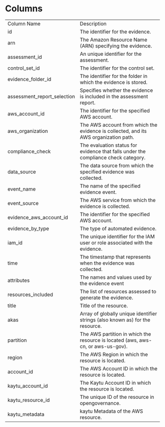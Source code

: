 # Columns  

<table>
	<tr><td>Column Name</td><td>Description</td></tr>
	<tr><td>id</td><td>The identifier for the evidence.</td></tr>
	<tr><td>arn</td><td>The Amazon Resource Name (ARN) specifying the evidence.</td></tr>
	<tr><td>assessment_id</td><td>An unique identifier for the assessment.</td></tr>
	<tr><td>control_set_id</td><td>The identifier for the control set.</td></tr>
	<tr><td>evidence_folder_id</td><td>The identifier for the folder in which the evidence is stored.</td></tr>
	<tr><td>assessment_report_selection</td><td>Specifies whether the evidence is included in the assessment report.</td></tr>
	<tr><td>aws_account_id</td><td>The identifier for the specified AWS account.</td></tr>
	<tr><td>aws_organization</td><td>The AWS account from which the evidence is collected, and its AWS organization path.</td></tr>
	<tr><td>compliance_check</td><td>The evaluation status for evidence that falls under the compliance check category.</td></tr>
	<tr><td>data_source</td><td>The data source from which the specified evidence was collected.</td></tr>
	<tr><td>event_name</td><td>The name of the specified evidence event.</td></tr>
	<tr><td>event_source</td><td>The AWS service from which the evidence is collected.</td></tr>
	<tr><td>evidence_aws_account_id</td><td>The identifier for the specified AWS account.</td></tr>
	<tr><td>evidence_by_type</td><td>The type of automated evidence.</td></tr>
	<tr><td>iam_id</td><td>The unique identifier for the IAM user or role associated with the evidence.</td></tr>
	<tr><td>time</td><td>The timestamp that represents when the evidence was collected.</td></tr>
	<tr><td>attributes</td><td>The names and values used by the evidence event</td></tr>
	<tr><td>resources_included</td><td>The list of resources assessed to generate the evidence.</td></tr>
	<tr><td>title</td><td>Title of the resource.</td></tr>
	<tr><td>akas</td><td>Array of globally unique identifier strings (also known as) for the resource.</td></tr>
	<tr><td>partition</td><td>The AWS partition in which the resource is located (aws, aws-cn, or aws-us-gov).</td></tr>
	<tr><td>region</td><td>The AWS Region in which the resource is located.</td></tr>
	<tr><td>account_id</td><td>The AWS Account ID in which the resource is located.</td></tr>
	<tr><td>kaytu_account_id</td><td>The Kaytu Account ID in which the resource is located.</td></tr>
	<tr><td>kaytu_resource_id</td><td>The unique ID of the resource in opengovernance.</td></tr>
	<tr><td>kaytu_metadata</td><td>kaytu Metadata of the AWS resource.</td></tr>
</table>